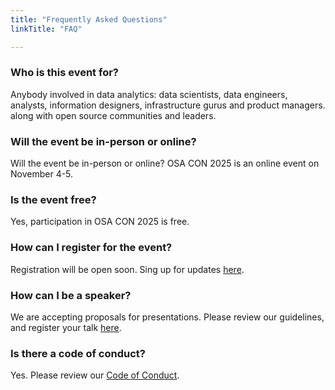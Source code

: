 ```yaml
---
title: "Frequently Asked Questions"
linkTitle: "FAQ"

---
```


### Who is this event for?

Anybody involved in data analytics: data scientists, data engineers, analysts, information designers, infrastructure gurus and product managers.  along with open source communities and leaders.

### Will the event be in-person or online?

Will the event be in-person or online? OSA CON 2025 is an online event on November 4-5.


### Is the event free?

Yes, participation in OSA CON 2025 is free.

### How can I register for the event?

Registration will be open soon. Sing up for updates [here](/sing-up-for-updates).

### How can I be a speaker?

We are accepting proposals for presentations. Please review our guidelines, and register your talk [here](https://sessionize.com/osacon-2025/). 

### Is there a code of conduct?
Yes. Please review our [Code of Conduct](/coc).
